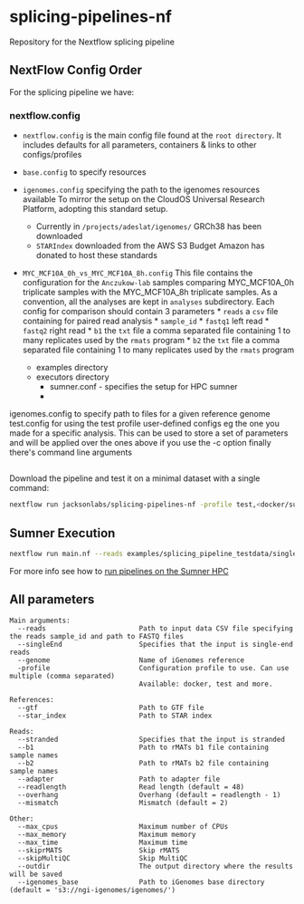 # splicing-pipelines-nf
Repository for the Nextflow splicing pipeline

## NextFlow Config Order

For the splicing pipeline we have:

### nextflow.config

* `nextflow.config` is the main config file found at the `root directory`. It includes defaults for all parameters, containers & links to other configs/profiles
* `base.config` to specify resources
* `igenomes.config` specifying the path to the igenomes resources available
    To mirror the setup on the CloudOS Universal Research Platform, adopting this standard setup.
    * Currently in `/projects/adeslat/igenomes/` GRCh38 has been downloaded
    * `STARIndex` downloaded from the AWS S3 Budget Amazon has donated to host these standards
    
* `MYC_MCF10A_0h_vs_MYC_MCF10A_8h.config`
    This file contains the configuration for the `Anczukow-lab` samples comparing MYC_MCF10A_0h triplicate samples with the MYC_MCF10A_8h triplicate samples.  As a convention, all the analyses are kept in `analyses` subdirectory.  Each config for comparison should contain 3 parameters
        * `reads` a `csv` file containing for paired read analysis
           * `sample_id`
           * `fastq1` left read
           * `fastq2` right read
        * `b1` the `txt` file a comma separated file containing 1 to many replicates used by the `rmats` program
        * `b2` the `txt` file a comma separated file containing 1 to many replicates used by the `rmats` program
    * examples directory
    * executors directory
        * sumner.conf - specifies the setup for HPC sumner
        *
igenomes.config to specify path to files for a given reference genome
test.config for using the test profile
user-defined configs eg the one you made for a specific analysis. This can be used to store a set of parameters and will be applied over the ones above if you use the -c option
finally there's command line arguments

## 
Download the pipeline and test it on a minimal dataset with a single command:
```bash
nextflow run jacksonlabs/splicing-pipelines-nf -profile test,<docker/sumner>
```

## Sumner Execution


```bash
nextflow run main.nf --reads examples/splicing_pipeline_testdata/single_end_reads.csv --genome GRCh38 -profile <docker/sumner>
```

For more info see how to [run pipelines on the Sumner HPC](docs/run_on_sumner.md)

## All parameters
```
Main arguments:
  --reads                       Path to input data CSV file specifying the reads sample_id and path to FASTQ files
  --singleEnd                   Specifies that the input is single-end reads
  --genome                      Name of iGenomes reference
  -profile                      Configuration profile to use. Can use multiple (comma separated)
                                Available: docker, test and more.

References:
  --gtf                         Path to GTF file
  --star_index                  Path to STAR index

Reads:
  --stranded                    Specifies that the input is stranded
  --b1                          Path to rMATs b1 file containing sample names
  --b2                          Path to rMATs b2 file containing sample names
  --adapter                     Path to adapter file
  --readlength                  Read length (default = 48)
  --overhang                    Overhang (default = readlength - 1)
  --mismatch                    Mismatch (default = 2)

Other:
  --max_cpus                    Maximum number of CPUs
  --max_memory                  Maximum memory
  --max_time                    Maximum time
  --skiprMATS                   Skip rMATS
  --skipMultiQC                 Skip MultiQC
  --outdir                      The output directory where the results will be saved
  --igenomes_base               Path to iGenomes base directory (default = 's3://ngi-igenomes/igenomes/')
```
